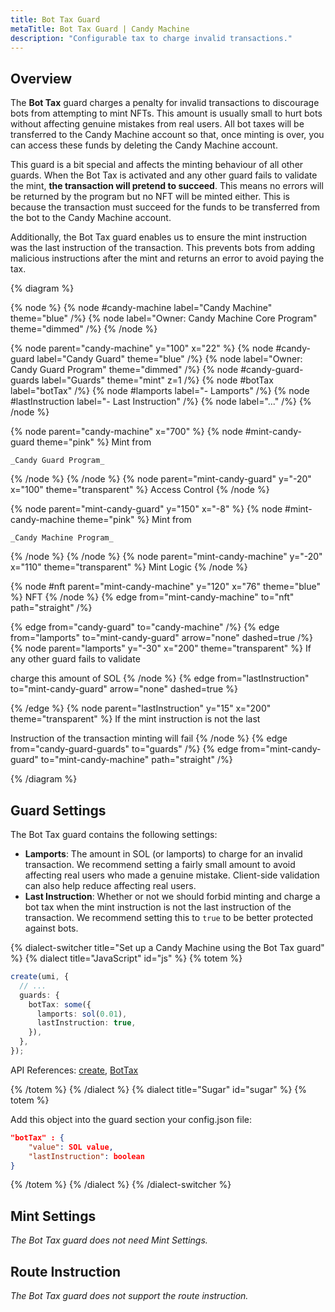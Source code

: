 ```yaml
---
title: Bot Tax Guard
metaTitle: Bot Tax Guard | Candy Machine
description: "Configurable tax to charge invalid transactions."
---
```


## Overview

The **Bot Tax** guard charges a penalty for invalid transactions to discourage bots from attempting to mint NFTs. This amount is usually small to hurt bots without affecting genuine mistakes from real users. All bot taxes will be transferred to the Candy Machine account so that, once minting is over, you can access these funds by deleting the Candy Machine account.

This guard is a bit special and affects the minting behaviour of all other guards. When the Bot Tax is activated and any other guard fails to validate the mint, **the transaction will pretend to succeed**. This means no errors will be returned by the program but no NFT will be minted either. This is because the transaction must succeed for the funds to be transferred from the bot to the Candy Machine account.

Additionally, the Bot Tax guard enables us to ensure the mint instruction was the last instruction of the transaction. This prevents bots from adding malicious instructions after the mint and returns an error to avoid paying the tax.

{% diagram  %}

{% node %}
{% node #candy-machine label="Candy Machine" theme="blue" /%}
{% node label="Owner: Candy Machine Core Program" theme="dimmed" /%}
{% /node %}

{% node parent="candy-machine" y="100" x="22" %}
{% node #candy-guard label="Candy Guard" theme="blue" /%}
{% node label="Owner: Candy Guard Program" theme="dimmed" /%}
{% node #candy-guard-guards label="Guards" theme="mint" z=1 /%}
{% node #botTax label="botTax" /%}
{% node #lamports label="- Lamports" /%}
{% node #lastInstruction label="- Last Instruction" /%}
{% node label="..." /%}
{% /node %}

{% node parent="candy-machine" x="700" %}
  {% node #mint-candy-guard theme="pink" %}
    Mint from

    _Candy Guard Program_
  {% /node %}
{% /node %}
{% node parent="mint-candy-guard" y="-20" x="100" theme="transparent" %}
  Access Control
{% /node %}

{% node parent="mint-candy-guard" y="150" x="-8" %}
  {% node #mint-candy-machine theme="pink" %}
    Mint from 
    
    _Candy Machine Program_
  {% /node %}
{% /node %}
{% node parent="mint-candy-machine" y="-20" x="110" theme="transparent" %}
  Mint Logic
{% /node %}

{% node #nft parent="mint-candy-machine" y="120" x="76" theme="blue" %}
  NFT
{% /node %}
{% edge from="mint-candy-machine" to="nft" path="straight" /%}

{% edge from="candy-guard" to="candy-machine" /%}
{% edge from="lamports" to="mint-candy-guard" arrow="none" dashed=true /%}
{% node parent="lamports" y="-30" x="200" theme="transparent" %}
If any other guard fails to validate

charge this amount of SOL
{% /node %}
{% edge from="lastInstruction" to="mint-candy-guard" arrow="none" dashed=true %}

{% /edge %}
{% node parent="lastInstruction" y="15" x="200" theme="transparent" %}
If the mint instruction is not the last

Instruction of the transaction minting will fail
{% /node %}
{% edge from="candy-guard-guards" to="guards" /%}
{% edge from="mint-candy-guard" to="mint-candy-machine" path="straight" /%}


{% /diagram %}

## Guard Settings

The Bot Tax guard contains the following settings:

- **Lamports**: The amount in SOL (or lamports) to charge for an invalid transaction. We recommend setting a fairly small amount to avoid affecting real users who made a genuine mistake. Client-side validation can also help reduce affecting real users.
- **Last Instruction**: Whether or not we should forbid minting and charge a bot tax when the mint instruction is not the last instruction of the transaction. We recommend setting this to `true` to be better protected against bots.

{% dialect-switcher title="Set up a Candy Machine using the Bot Tax guard" %}
{% dialect title="JavaScript" id="js" %}
{% totem %}

```ts
create(umi, {
  // ...
  guards: {
    botTax: some({
      lamports: sol(0.01),
      lastInstruction: true,
    }),
  },
});
```

API References: [create](https://mpl-candy-machine.typedoc.metaplex.com/functions/create.html), [BotTax](https://mpl-candy-machine.typedoc.metaplex.com/types/BotTax.html)

{% /totem %}
{% /dialect %}
{% dialect title="Sugar" id="sugar" %}
{% totem %}

Add this object into the guard section your config.json file: 

```json
"botTax" : {
    "value": SOL value,
    "lastInstruction": boolean
}
```

{% /totem %}
{% /dialect %}
{% /dialect-switcher %}

## Mint Settings

_The Bot Tax guard does not need Mint Settings._

## Route Instruction

_The Bot Tax guard does not support the route instruction._
